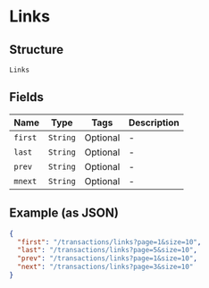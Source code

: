 
# Links

## Structure

`Links`

## Fields

| Name | Type | Tags | Description |
|  --- | --- | --- | --- |
| `first` | `String` | Optional | - |
| `last` | `String` | Optional | - |
| `prev` | `String` | Optional | - |
| `mnext` | `String` | Optional | - |

## Example (as JSON)

```json
{
  "first": "/transactions/links?page=1&size=10",
  "last": "/transactions/links?page=5&size=10",
  "prev": "/transactions/links?page=1&size=10",
  "next": "/transactions/links?page=3&size=10"
}
```

